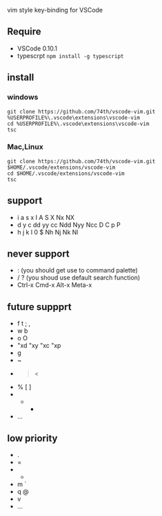 vim style key-binding for VSCode

## Require

* VSCode 0.10.1
* typescrpt ```npm install -g typescript```

## install

### windows

```
git clone https://github.com/74th/vscode-vim.git %USERPROFILE%\.vscode\extensions\vscode-vim
cd %USERPROFILE%\.vscode\extensions\vscode-vim
tsc
```
### Mac,Linux

```
git clone https://github.com/74th/vscode-vim.git $HOME/.vscode/extensions/vscode-vim
cd $HOME/.vscode/extensions/vscode-vim
tsc
``` 

## support

* i a s x I A S X Nx NX
* d y c dd yy cc Ndd Nyy Ncc D C p P
* h j k l 0 $ Nh Nj Nk Nl

## never support

* : (you should get use to command palette)
* / ? (you shoud use default search function)
* Ctrl-x Cmd-x Alt-x Meta-x

## future suppprt

* f t ; ,
* w b
* o O
* "xd "xy "xc "xp
* g
* ~
* > <
* % [ ]
* + -
* ...

## low priority

* .
* =
* *
* m `
* q @
* v
* ...